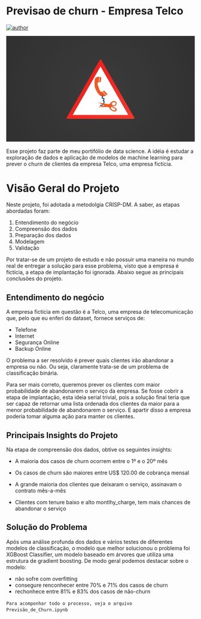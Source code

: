 # Previsao de churn - Empresa Telco
[![author](https://img.shields.io/badge/author-joaomr7-red.svg)](https://github.com/joaomr7) 

<p align="center">
  <img src="image/TelcoChurnImage.jpg">
</p>

Esse projeto faz parte de meu portifólio de data science. A idéia é estudar a exploração de dados e aplicação de modelos de machine learning para prever o churn de clientes da empresa Telco, uma empresa fictícia.

# Visão Geral do Projeto

Neste projeto, foi adotada a metodolgia CRISP-DM. A saber, as etapas abordadas foram:

  1. Entendimento do negócio
  2. Compreensão dos dados
  3. Preparação dos dados
  4. Modelagem
  5. Validação

Por tratar-se de um projeto de estudo e não possuir uma maneira no mundo real de entregar a solução para esse problema, visto que a empresa é fictícia, a etapa de implantação foi ignorada.
Abaixo segue as principais conclusões do projeto.

## Entendimento do negócio

A empresa fictícia em questão é a Telco, uma empresa de telecomunicação que, pelo que eu enferi do dataset, fornece serviços de:

 * Telefone
 * Internet
 * Segurança Online
 * Backup Online

O problema a ser resolvido é prever quais clientes irão abandonar a empresa ou não. Ou seja, claramente trata-se de um problema de classificação binária.

Para ser mais correto, queremos prever os clientes com maior probabilidade de abandonarem o serviço da empresa. Se fosse cobrir a etapa de implantação, esta ideia serial trivial, pois a solução final teria que ser capaz de retornar uma lista ordenada dos clientes da maior para a menor probabilidade de abandonarem o serviço. E apartir disso a empresa poderia tomar alguma ação para manter os clientes.

## Principais Insights do Projeto

Na etapa de compreensão dos dados, obtive os seguintes insights:

  * A maioria dos casos de churn ocorrem entre o 1º e o 20º mês

  * Os casos de churn são maiores entre US$ 120.00 de cobrança mensal

  * A grande maioria dos clientes que deixaram o serviço, assinavam o contrato mês-a-mês

  * Clientes com tenure baixo e alto montlhy_charge, tem mais chances de abandonar o serviço

## Solução do Problema

Após uma análise profunda dos dados e vários testes de diferentes modelos de classificação, o modelo que melhor solucionou o problema foi XGBoost Classifier, um modelo baseado em árvores que utiliza uma estrutura de gradient boosting.
De modo geral podemos destacar sobre o modelo:

  * não sofre com overfitting
  * consegure renconhecer entre 70% e 71% dos casos de churn
  * rechonhece entre 81% e 83% dos casos de não-churn

`Para acomponhar todo o processo, veja o arquivo Previsão_de_Churn.ipynb`
